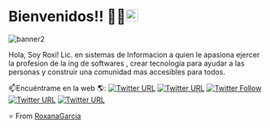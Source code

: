 
# Bienvenidos!! 👋🏾<img src="https://github.com/TheDudeThatCode/TheDudeThatCode/blob/master/Assets/Earth.gif" width="24px">
 
 ![banner2](https://user-images.githubusercontent.com/14293128/90842229-244cb480-e335-11ea-8dc3-ea54b1b7ec4a.png)

Hola, Soy Roxi! 
Lic. en sistemas de Informacion a quien le apasiona ejercer la profesion de la ing de softwares , crear tecnología para ayudar a las personas y construir una comunidad mas accesibles para todos. 

📫Encuéntrame en la web 🌎:
[![Twitter URL](https://img.shields.io/twitter/url?label=email&logo=gmail&style=social&url=http%3A%2F%2Fmailto%3Acontact.ismailhabibi%40gmail.com)](mailto:contact.ismailhabibi@gmail.com)
[![Twitter URL](linkedin.com/in/roxanaegarcia?label=LinkedIn&logo=linkedin&style=social&url=https%3A%2F%2Fwww.linkedin.com%2Fin%2Fismailhabibi)](href="https://twitter.com/leyra627)
[![Twitter Follow](https://img.shields.io/twitter/follow/ismlhbb?style=social)](https://twitter.com/intent/follow?screen_name=ismlhbb)
[![Twitter URL](https://img.shields.io/twitter/url?label=Facebook&logo=Facebook&style=social&url=https%3A%2F%2Ffacebook.com%2Fismlhbb)](href="http://facebook.com/LeyraReg)
[![Twitter URL](https://img.shields.io/twitter/url?label=Instagram&logo=Instagram&style=social&url=https%3A%2F%2Finstagram.com%2Fismlhbb)]( href="https://www.instagram.com/leyra627)

⭐️ From [RoxanaGarcia](https://github.com/RoxanaGarcia)
